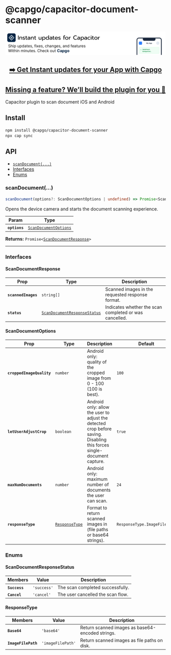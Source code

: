 # @capgo/capacitor-document-scanner
 <a href="https://capgo.app/"><img src='https://raw.githubusercontent.com/Cap-go/capgo/main/assets/capgo_banner.png' alt='Capgo - Instant updates for capacitor'/></a>

<div align="center">
  <h2><a href="https://capgo.app/?ref=plugin"> ➡️ Get Instant updates for your App with Capgo</a></h2>
  <h2><a href="https://capgo.app/consulting/?ref=plugin"> Missing a feature? We’ll build the plugin for you 💪</a></h2>
</div>
Capacitor plugin to scan document iOS and Android

## Install

```bash
npm install @capgo/capacitor-document-scanner
npx cap sync
```

## API

<docgen-index>

* [`scanDocument(...)`](#scandocument)
* [Interfaces](#interfaces)
* [Enums](#enums)

</docgen-index>

<docgen-api>
<!--Update the source file JSDoc comments and rerun docgen to update the docs below-->

### scanDocument(...)

```typescript
scanDocument(options?: ScanDocumentOptions | undefined) => Promise<ScanDocumentResponse>
```

Opens the device camera and starts the document scanning experience.

| Param         | Type                                                                |
| ------------- | ------------------------------------------------------------------- |
| **`options`** | <code><a href="#scandocumentoptions">ScanDocumentOptions</a></code> |

**Returns:** <code>Promise&lt;<a href="#scandocumentresponse">ScanDocumentResponse</a>&gt;</code>

--------------------


### Interfaces


#### ScanDocumentResponse

| Prop                | Type                                                                              | Description                                            |
| ------------------- | --------------------------------------------------------------------------------- | ------------------------------------------------------ |
| **`scannedImages`** | <code>string[]</code>                                                             | Scanned images in the requested response format.       |
| **`status`**        | <code><a href="#scandocumentresponsestatus">ScanDocumentResponseStatus</a></code> | Indicates whether the scan completed or was cancelled. |


#### ScanDocumentOptions

| Prop                      | Type                                                  | Description                                                                                                            | Default                                 |
| ------------------------- | ----------------------------------------------------- | ---------------------------------------------------------------------------------------------------------------------- | --------------------------------------- |
| **`croppedImageQuality`** | <code>number</code>                                   | Android only: quality of the cropped image from 0 - 100 (100 is best).                                                 | <code>100</code>                        |
| **`letUserAdjustCrop`**   | <code>boolean</code>                                  | Android only: allow the user to adjust the detected crop before saving. Disabling this forces single-document capture. | <code>true</code>                       |
| **`maxNumDocuments`**     | <code>number</code>                                   | Android only: maximum number of documents the user can scan.                                                           | <code>24</code>                         |
| **`responseType`**        | <code><a href="#responsetype">ResponseType</a></code> | Format to return scanned images in (file paths or base64 strings).                                                     | <code>ResponseType.ImageFilePath</code> |


### Enums


#### ScanDocumentResponseStatus

| Members       | Value                  | Description                       |
| ------------- | ---------------------- | --------------------------------- |
| **`Success`** | <code>'success'</code> | The scan completed successfully.  |
| **`Cancel`**  | <code>'cancel'</code>  | The user cancelled the scan flow. |


#### ResponseType

| Members             | Value                        | Description                                      |
| ------------------- | ---------------------------- | ------------------------------------------------ |
| **`Base64`**        | <code>'base64'</code>        | Return scanned images as base64-encoded strings. |
| **`ImageFilePath`** | <code>'imageFilePath'</code> | Return scanned images as file paths on disk.     |

</docgen-api>

